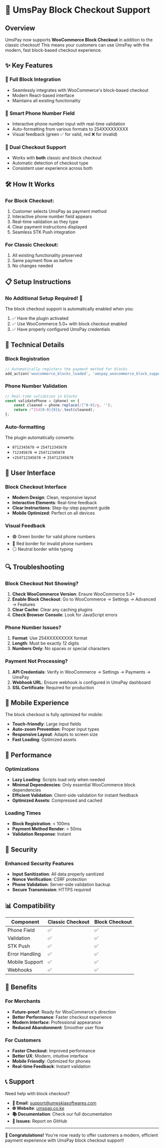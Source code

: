 # 🚀 UmsPay Block Checkout Support

## Overview

UmsPay now supports **WooCommerce Block Checkout** in addition to the classic checkout! This means your customers can use UmsPay with the modern, fast block-based checkout experience.

## ✨ Key Features

### 🧱 **Full Block Integration**
- Seamlessly integrates with WooCommerce's block-based checkout
- Modern React-based interface
- Maintains all existing functionality

### 📱 **Smart Phone Number Field**
- Interactive phone number input with real-time validation
- Auto-formatting from various formats to 254XXXXXXXXX
- Visual feedback (green ✅ for valid, red ❌ for invalid)

### 🔄 **Dual Checkout Support**
- Works with **both** classic and block checkout
- Automatic detection of checkout type
- Consistent user experience across both

## 🛠️ How It Works

### For Block Checkout:
1. Customer selects UmsPay as payment method
2. Interactive phone number field appears
3. Real-time validation as they type
4. Clear payment instructions displayed
5. Seamless STK Push integration

### For Classic Checkout:
1. All existing functionality preserved
2. Same payment flow as before
3. No changes needed

## 📋 Setup Instructions

### No Additional Setup Required! 🎉

The block checkout support is automatically enabled when you:

1. ✅ Have the plugin activated
2. ✅ Use WooCommerce 5.0+ with block checkout enabled
3. ✅ Have properly configured UmsPay credentials

## 🔧 Technical Details

### Block Registration
```php
// Automatically registers the payment method for blocks
add_action('woocommerce_blocks_loaded', 'umspay_woocommerce_block_support');
```

### Phone Number Validation
```javascript
// Real-time validation in blocks
const validatePhone = (phone) => {
    const cleaned = phone.replace(/[^0-9]/g, '');
    return /^254[0-9]{9}$/.test(cleaned);
};
```

### Auto-formatting
The plugin automatically converts:
- `0712345678` → `254712345678`
- `712345678` → `254712345678`
- `+254712345678` → `254712345678`

## 🎨 User Interface

### Block Checkout Interface
- **Modern Design**: Clean, responsive layout
- **Interactive Elements**: Real-time feedback
- **Clear Instructions**: Step-by-step payment guide
- **Mobile Optimized**: Perfect on all devices

### Visual Feedback
- 🟢 Green border for valid phone numbers
- 🔴 Red border for invalid phone numbers
- ⚪ Neutral border while typing

## 🔍 Troubleshooting

### Block Checkout Not Showing?

1. **Check WooCommerce Version**: Ensure WooCommerce 5.0+
2. **Enable Block Checkout**: Go to WooCommerce → Settings → Advanced → Features
3. **Clear Cache**: Clear any caching plugins
4. **Check Browser Console**: Look for JavaScript errors

### Phone Number Issues?

1. **Format**: Use 254XXXXXXXXX format
2. **Length**: Must be exactly 12 digits
3. **Numbers Only**: No spaces or special characters

### Payment Not Processing?

1. **API Credentials**: Verify in WooCommerce → Settings → Payments → UmsPay
2. **Webhook URL**: Ensure webhook is configured in UmsPay dashboard
3. **SSL Certificate**: Required for production

## 📱 Mobile Experience

The block checkout is fully optimized for mobile:

- **Touch-friendly**: Large input fields
- **Auto-zoom Prevention**: Proper input types
- **Responsive Layout**: Adapts to screen size
- **Fast Loading**: Optimized assets

## 🚀 Performance

### Optimizations
- **Lazy Loading**: Scripts load only when needed
- **Minimal Dependencies**: Only essential WooCommerce block dependencies
- **Efficient Validation**: Client-side validation for instant feedback
- **Optimized Assets**: Compressed and cached

### Loading Times
- **Block Registration**: < 100ms
- **Payment Method Render**: < 50ms
- **Validation Response**: Instant

## 🔐 Security

### Enhanced Security Features
- **Input Sanitization**: All data properly sanitized
- **Nonce Verification**: CSRF protection
- **Phone Validation**: Server-side validation backup
- **Secure Transmission**: HTTPS required

## 📊 Compatibility

| Component | Classic Checkout | Block Checkout |
|-----------|------------------|----------------|
| Phone Field | ✅ | ✅ |
| Validation | ✅ | ✅ |
| STK Push | ✅ | ✅ |
| Error Handling | ✅ | ✅ |
| Mobile Support | ✅ | ✅ |
| Webhooks | ✅ | ✅ |

## 🎯 Benefits

### For Merchants
- **Future-proof**: Ready for WooCommerce's direction
- **Better Performance**: Faster checkout experience
- **Modern Interface**: Professional appearance
- **Reduced Abandonment**: Smoother user flow

### For Customers
- **Faster Checkout**: Improved performance
- **Better UX**: Modern, intuitive interface
- **Mobile Friendly**: Optimized for phones
- **Real-time Feedback**: Instant validation

## 📞 Support

Need help with block checkout?

- **📧 Email**: support@umeskiasoftwares.com
- **🌐 Website**: [umspay.co.ke](https://umspay.co.ke)
- **📚 Documentation**: Check our full documentation
- **🐛 Issues**: Report on GitHub

---

**🎉 Congratulations!** You're now ready to offer customers a modern, efficient payment experience with UmsPay block checkout support!
